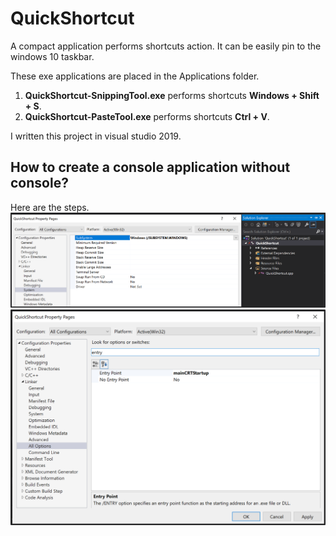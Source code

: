 # QuickShortcut
A compact application performs shortcuts action. It can be easily pin to the windows 10 taskbar.  

These exe applications are placed in the Applications folder.  
1. **QuickShortcut-SnippingTool.exe** performs shortcuts **Windows + Shift + S**.  
2. **QuickShortcut-PasteTool.exe** performs shortcuts **Ctrl + V**.  

I written this project in visual studio 2019.

## How to create a console application without console?
Here are the steps.
![LinkerSettings_1](./Settings/linker_settings_1.png)
![LinkerSettings_2](./Settings/linker_settings_2.png)
